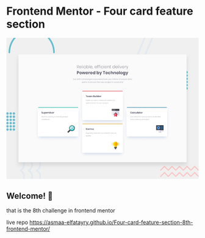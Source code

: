 # Frontend Mentor - Four card feature section

![Design preview for the Four card feature section coding challenge](./design/desktop-preview.jpg)

## Welcome! 👋

that is the 8th challenge in frontend mentor

live repo https://asmaa-elfatayry.github.io/Four-card-feature-section-8th-frontend-mentor/
